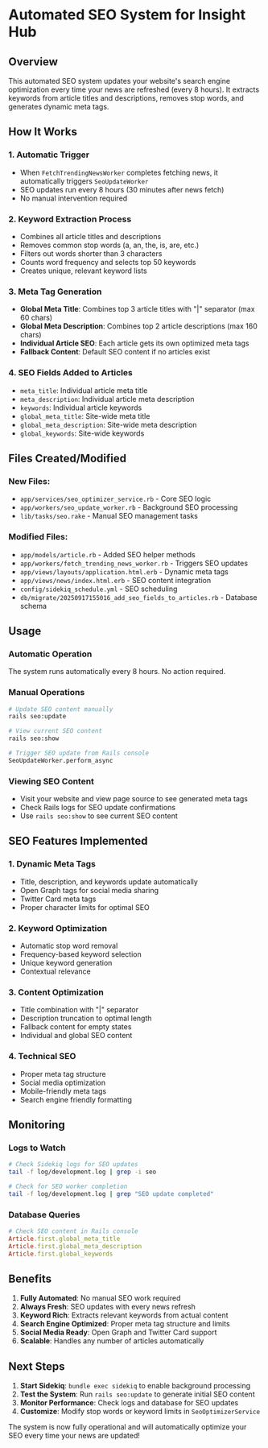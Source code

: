 # Automated SEO System for Insight Hub

## Overview
This automated SEO system updates your website's search engine optimization every time your news are refreshed (every 8 hours). It extracts keywords from article titles and descriptions, removes stop words, and generates dynamic meta tags.

## How It Works

### 1. **Automatic Trigger**
- When `FetchTrendingNewsWorker` completes fetching news, it automatically triggers `SeoUpdateWorker`
- SEO updates run every 8 hours (30 minutes after news fetch)
- No manual intervention required

### 2. **Keyword Extraction Process**
- Combines all article titles and descriptions
- Removes common stop words (a, an, the, is, are, etc.)
- Filters out words shorter than 3 characters
- Counts word frequency and selects top 50 keywords
- Creates unique, relevant keyword lists

### 3. **Meta Tag Generation**
- **Global Meta Title**: Combines top 3 article titles with "|" separator (max 60 chars)
- **Global Meta Description**: Combines top 2 article descriptions (max 160 chars)
- **Individual Article SEO**: Each article gets its own optimized meta tags
- **Fallback Content**: Default SEO content if no articles exist

### 4. **SEO Fields Added to Articles**
- `meta_title`: Individual article meta title
- `meta_description`: Individual article meta description  
- `keywords`: Individual article keywords
- `global_meta_title`: Site-wide meta title
- `global_meta_description`: Site-wide meta description
- `global_keywords`: Site-wide keywords

## Files Created/Modified

### New Files:
- `app/services/seo_optimizer_service.rb` - Core SEO logic
- `app/workers/seo_update_worker.rb` - Background SEO processing
- `lib/tasks/seo.rake` - Manual SEO management tasks

### Modified Files:
- `app/models/article.rb` - Added SEO helper methods
- `app/workers/fetch_trending_news_worker.rb` - Triggers SEO updates
- `app/views/layouts/application.html.erb` - Dynamic meta tags
- `app/views/news/index.html.erb` - SEO content integration
- `config/sidekiq_schedule.yml` - SEO scheduling
- `db/migrate/20250917155016_add_seo_fields_to_articles.rb` - Database schema

## Usage

### Automatic Operation
The system runs automatically every 8 hours. No action required.

### Manual Operations
```bash
# Update SEO content manually
rails seo:update

# View current SEO content
rails seo:show

# Trigger SEO update from Rails console
SeoUpdateWorker.perform_async
```

### Viewing SEO Content
- Visit your website and view page source to see generated meta tags
- Check Rails logs for SEO update confirmations
- Use `rails seo:show` to see current SEO content

## SEO Features Implemented

### 1. **Dynamic Meta Tags**
- Title, description, and keywords update automatically
- Open Graph tags for social media sharing
- Twitter Card meta tags
- Proper character limits for optimal SEO

### 2. **Keyword Optimization**
- Automatic stop word removal
- Frequency-based keyword selection
- Unique keyword generation
- Contextual relevance

### 3. **Content Optimization**
- Title combination with "|" separator
- Description truncation to optimal length
- Fallback content for empty states
- Individual and global SEO content

### 4. **Technical SEO**
- Proper meta tag structure
- Social media optimization
- Mobile-friendly meta tags
- Search engine friendly formatting

## Monitoring

### Logs to Watch
```bash
# Check Sidekiq logs for SEO updates
tail -f log/development.log | grep -i seo

# Check for SEO worker completion
tail -f log/development.log | grep "SEO update completed"
```

### Database Queries
```ruby
# Check SEO content in Rails console
Article.first.global_meta_title
Article.first.global_meta_description
Article.first.global_keywords
```

## Benefits

1. **Fully Automated**: No manual SEO work required
2. **Always Fresh**: SEO updates with every news refresh
3. **Keyword Rich**: Extracts relevant keywords from actual content
4. **Search Engine Optimized**: Proper meta tag structure and limits
5. **Social Media Ready**: Open Graph and Twitter Card support
6. **Scalable**: Handles any number of articles automatically

## Next Steps

1. **Start Sidekiq**: `bundle exec sidekiq` to enable background processing
2. **Test the System**: Run `rails seo:update` to generate initial SEO content
3. **Monitor Performance**: Check logs and database for SEO updates
4. **Customize**: Modify stop words or keyword limits in `SeoOptimizerService`

The system is now fully operational and will automatically optimize your SEO every time your news are updated!